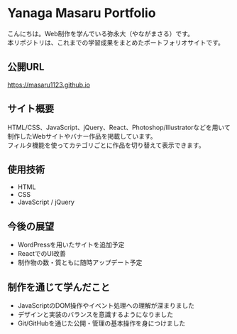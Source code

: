 # Yanaga Masaru Portfolio

こんにちは。Web制作を学んでいる弥永大（やながまさる）です。  
本リポジトリは、これまでの学習成果をまとめたポートフォリオサイトです。

##  公開URL
https://masaru1123.github.io

##  サイト概要
HTML/CSS、JavaScript、jQuery、React、Photoshop/Illustratorなどを用いて制作したWebサイトやバナー作品を掲載しています。  
フィルタ機能を使ってカテゴリごとに作品を切り替えて表示できます。

##  使用技術
- HTML
- CSS
- JavaScript / jQuery

##  今後の展望
- WordPressを用いたサイトを追加予定
- ReactでのUI改善
- 制作物の数・質ともに随時アップデート予定

##  制作を通じて学んだこと
- JavaScriptのDOM操作やイベント処理への理解が深まりました
- デザインと実装のバランスを意識するようになりました
- Git/GitHubを通じた公開・管理の基本操作を身につけました
